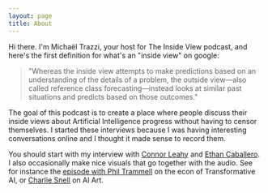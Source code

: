 ```yaml
---
layout: page
title: About
---
```


Hi there. I'm Michaël Trazzi, your host for The Inside View podcast, and here's the first definition for what's an "inside view" on google:

> "Whereas the inside view attempts to make predictions based on an understanding of the details of a problem, the outside view—also called reference class forecasting—instead looks at similar past situations and predicts based on those outcomes."

The goal of this podcast is to create a place where people discuss their inside views about Artificial Intelligence progress without having to censor themselves. I started these interviews because I was having interesting conversations online and I thought it made sense to record them. 

You should start with my interview with [Connor Leahy](https://theinsideview.ai/connor2) and [Ethan Caballero](https://theinsideview.ai/ethan). I also occasionally make nice visuals that go together with the audio. See for instance the [episode with Phil Trammell](https://theinsideview.ai/phil) on the econ of Transformative AI, or [Charlie Snell](https://theinsideview.ai/charlie) on AI Art.
